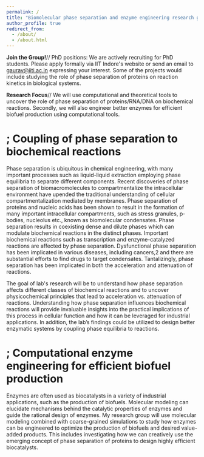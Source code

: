 ```yaml
---
permalink: /
title: "Biomolecular phase separation and enzyme engineering research group"
author_profile: true
redirect_from: 
  - /about/
  - /about.html
---
```


**Join the Group!**//
PhD positions: We are actively recruiting for PhD students. Please apply formally via IIT Indore's website or send an email to gaurav@iiti.ac.in expressing your interest. Some of the projects would include studying the role of phase separation of proteins on reaction kinetics in biological systems. 

**Research Focus**//
We will use computational and theoretical tools to uncover the role of phase separation of proteins/RNA/DNA on biochemical reactions. Secondly, we will also engineer better enzymes for efficient biofuel production using computational tools. 

\; Coupling of phase separation to biochemical reactions
=====
Phase separation is ubiquitous in chemical engineering, with many important processes such as liquid-liquid extraction employing phase equilibria to separate different components. Recent discoveries of phase separation of biomacromolecules to compartmentalize the intracellular environment have upended the traditional understanding of cellular compartmentalization mediated by membranes. Phase separation of proteins and nucleic acids has been shown to result in the formation of many important intracellular compartments, such as stress granules, p-bodies, nucleolus etc., known as biomolecular condensates. Phase separation results in coexisting dense and dilute phases which can modulate biochemical reactions in the distinct phases. Important biochemical reactions such as transcription and enzyme-catalyzed reactions are affected by phase separation. Dysfunctional phase separation has been implicated in various diseases, including cancers,2 and there are substantial efforts to find drugs to target condensates. Tantalizingly, phase separation has been implicated in both the acceleration and attenuation of reactions.

The goal of lab's research will be to understand how phase separation affects different classes of biochemical reactions and to uncover physicochemical principles that lead to acceleration vs. attenuation of reactions. Understanding how phase separation influences biochemical reactions will provide invaluable insights into the practical implications of this process in cellular function and how it can be leveraged for industrial applications. In addition, the lab’s findings could be utilized to design better enzymatic systems by coupling phase equilibria to reactions. 

\; Computational enzyme engineering for efficient biofuel production
======
Enzymes are often used as biocatalysts in a variety of industrial applications, such as the production of biofuels. Molecular modeling can elucidate mechanisms behind the catalytic properties of enzymes and guide the rational design of enzymes. My research group will use molecular modeling combined with coarse-grained simulations to study how enzymes can be engineered to optimize the production of biofuels and desired value-added products. This includes investigating how we can creatively use the emerging concept of phase separation of proteins to design highly efficient biocatalysts.

